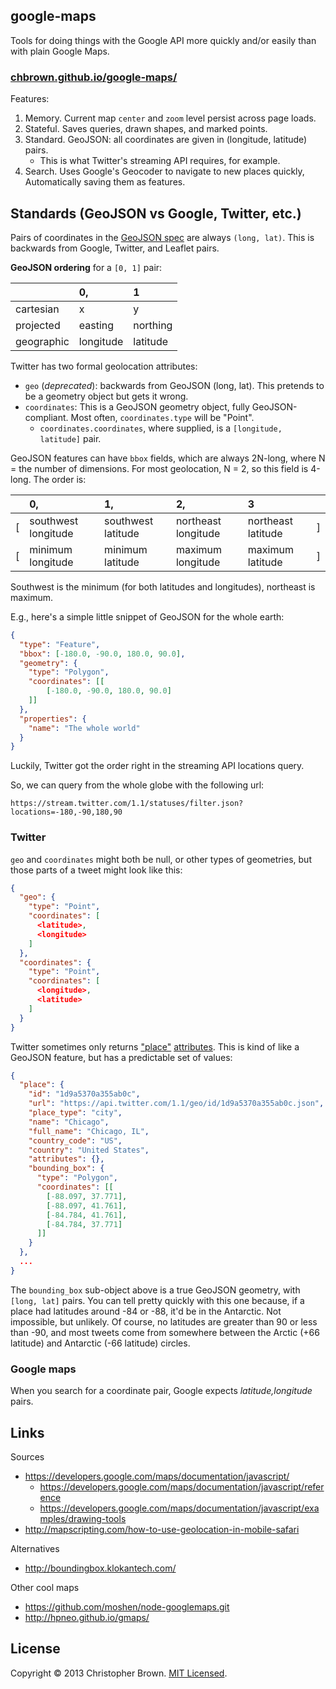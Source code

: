 ## google-maps

Tools for doing things with the Google API more quickly and/or easily than with plain Google Maps.

### [chbrown.github.io/google-maps/](http://chbrown.github.io/google-maps/)

Features:

1. Memory. Current map `center` and `zoom` level persist across page loads.
2. Stateful. Saves queries, drawn shapes, and marked points.
3. Standard. GeoJSON: all coordinates are given in (longitude, latitude) pairs.
    * This is what Twitter's streaming API requires, for example.
4. Search. Uses Google's Geocoder to navigate to new places quickly, Automatically saving them as features.

<!--- Google API Key: AIzaSyCDYwRP0wOSFFgzJDr73JtketDW335C234 -->

## Standards (GeoJSON vs Google, Twitter, etc.)

Pairs of coordinates in the [GeoJSON spec](http://www.geojson.org/geojson-spec.html) are always `(long, lat)`.
This is backwards from Google, Twitter, and Leaflet pairs.

**GeoJSON ordering** for a `[0, 1]` pair:

|    | 0, | 1 |
|:---|:---|:--|
| cartesian | x | y |
| projected | easting | northing |
| geographic | longitude | latitude |

Twitter has two formal geolocation attributes:

* `geo` (_deprecated_): backwards from GeoJSON (long, lat). This pretends to be a geometry object but gets it wrong.
* `coordinates`: This is a GeoJSON geometry object, fully GeoJSON-compliant. Most often, `coordinates.type` will be "Point".
    + `coordinates.coordinates`, where supplied, is a `[longitude, latitude]` pair.

GeoJSON features can have `bbox` fields, which are always 2N-long, where N = the number of dimensions.
For most geolocation, N = 2, so this field is 4-long. The order is:

|  | 0, | 1, | 2, | 3 |  |
|:-|:---|:---|:---|:--|:-|
| [ | southwest longitude | southwest latitude | northeast longitude | northeast latitude | ] |
| [ | minimum longitude | minimum latitude | maximum longitude | maximum latitude | ] |

Southwest is the minimum (for both latitudes and longitudes), northeast is maximum.

E.g., here's a simple little snippet of GeoJSON for the whole earth:

```json
{
  "type": "Feature",
  "bbox": [-180.0, -90.0, 180.0, 90.0],
  "geometry": {
    "type": "Polygon",
    "coordinates": [[
        [-180.0, -90.0, 180.0, 90.0]
    ]]
  },
  "properties": {
    "name": "The whole world"
  }
}
```

Luckily, Twitter got the order right in the streaming API locations query.

So, we can query from the whole globe with the following url:

    https://stream.twitter.com/1.1/statuses/filter.json?locations=-180,-90,180,90


### Twitter

`geo` and `coordinates` might both be null, or other types of geometries, but those parts of a tweet might look like this:

```json
{
  "geo": {
    "type": "Point",
    "coordinates": [
      <latitude>,
      <longitude>
    ]
  },
  "coordinates": {
    "type": "Point",
    "coordinates": [
      <longitude>,
      <latitude>
    ]
  }
}
```

Twitter sometimes only returns ["place"](https://dev.twitter.com/docs/platform-objects/places) [attributes](https://dev.twitter.com/docs/about-geo-place-attributes). This is kind of like a GeoJSON feature, but has a predictable set of values:

```json
{
  "place": {
    "id": "1d9a5370a355ab0c",
    "url": "https://api.twitter.com/1.1/geo/id/1d9a5370a355ab0c.json",
    "place_type": "city",
    "name": "Chicago",
    "full_name": "Chicago, IL",
    "country_code": "US",
    "country": "United States",
    "attributes": {},
    "bounding_box": {
      "type": "Polygon",
      "coordinates": [[
        [-88.097, 37.771],
        [-88.097, 41.761],
        [-84.784, 41.761],
        [-84.784, 37.771]
      ]]
    }
  },
  ...
}
```

The `bounding_box` sub-object above is a true GeoJSON geometry, with `[long, lat]` pairs.
You can tell pretty quickly with this one because, if a place had latitudes around -84 or -88, it'd be in the Antarctic. Not impossible, but unlikely.
Of course, no latitudes are greater than 90 or less than -90, and most tweets come from somewhere between the Arctic (+66 latitude) and Antarctic (-66 latitude) circles.


### Google maps

When you search for a coordinate pair, Google expects _latitude,longitude_ pairs.


## Links

Sources

* https://developers.google.com/maps/documentation/javascript/
    * https://developers.google.com/maps/documentation/javascript/reference
    * https://developers.google.com/maps/documentation/javascript/examples/drawing-tools
* http://mapscripting.com/how-to-use-geolocation-in-mobile-safari

Alternatives

* http://boundingbox.klokantech.com/

Other cool maps

* https://github.com/moshen/node-googlemaps.git
* http://hpneo.github.io/gmaps/

## License

Copyright © 2013 Christopher Brown. [MIT Licensed](LICENSE).
